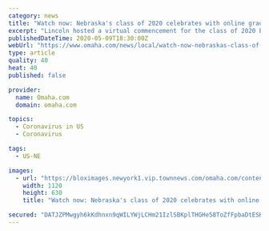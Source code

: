 ```yaml
---
category: news
title: "Watch now: Nebraska's class of 2020 celebrates with online graduations"
excerpt: "Lincoln hosted a virtual commencement for the class of 2020 because.​ Anna Reed captured Matthew Meacham's day in a cap and gown while watching the UNL graduation celebration at his family’s Omaha home on Saturday."
publishedDateTime: 2020-05-09T18:30:00Z
webUrl: "https://www.omaha.com/news/local/watch-now-nebraskas-class-of-2020-celebrates-with-online-graduations/article_3d812f15-ad37-519e-b3d7-b429096ca43e.html"
type: article
quality: 40
heat: 40
published: false

provider:
  name: Omaha.com
  domain: omaha.com

topics:
  - Coronavirus in US
  - Coronavirus

tags:
  - US-NE

images:
  - url: "https://bloximages.newyork1.vip.townnews.com/omaha.com/content/tncms/assets/v3/editorial/3/d8/3d812f15-ad37-519e-b3d7-b429096ca43e/5eb6f7157e0b9.preview.jpg?crop=1763%2C992%2C0%2C91&resize=1120%2C630&order=crop%2Cresize"
    width: 1120
    height: 630
    title: "Watch now: Nebraska's class of 2020 celebrates with online graduations"

secured: "DATJZPMwgyh6kKdhnxn9qWILYWjLCHm21IzlSBKplTHGHe58ToZfFpbaDtESK+vb92hrCyvKeRDn2xT1iJSnCcohgMACp4++culyixvE+LvUDmtEzD24bFiZ9BmL01LwVyEGJgBpsXRuZQcFFY8BK8OP1nCwjMTanCqp54eTKHOy4XFZvGzbuiStlOmGK3z/gRv1qGg6FWjvfAKDgNj4dz5ESI1wKVhNG2Tqsm1HaeYh5Lms9zcMOvdt8Wq5ZSevtfCieJzjhXzZr28sLbx8ifqWnTfb9NyZLHvBL3mE/vRxK4jUNsUk3YWVBxYsbyn3tYdaaG0Kr86BYA01jjfSm95ZpZBTXgD27uGO9HHQu32Gv1W5eQpuo1GEje4XK+95/5qNhzoUSBTOteld1CZ1Ntp7QWpu426yqa9eku5rPS93l34++0ZowdAex/U/REj2EWChT6dOymf9MBk/Xqu4AlnFm2nUa2AWo+pKd73kNf4=;5Wj2G5YlCxKW1pm3SgTkZA=="
---
```


